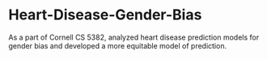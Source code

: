 # Heart-Disease-Gender-Bias
As a part of Cornell CS 5382, analyzed heart disease prediction models for gender bias and developed a more equitable model of prediction.

